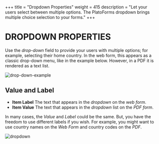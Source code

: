 +++
title = "Dropdown Properties"
weight = 415
description = "Let your users select between multiple options. The PlatoForms dropdown brings multiple choice selection to your forms."
+++
# DROPDOWN PROPERTIES

Use the *drop-down* field to provide your users with multiple options; for example, selecting their home country. In the web form, this appears as a classic drop-down menu, like in the example below. However, in a PDF it is rendered as a text list.



![drop-down-example](/images/drop-down-example.png)



## Value and Label

- **Item Label**
  The text that appears in the *dropdown* on the *web form*.
- **Item Value**
  The text that appears in the *dropdown* list on the *PDF form*.


In many cases, the *Value* and *Label* could be the same. But, you have the freedom to use different labels if you wish. For example, you might want to use country names on the *Web Form* and country codes on the *PDF*.



![dropdown](/images/dropdown.png)